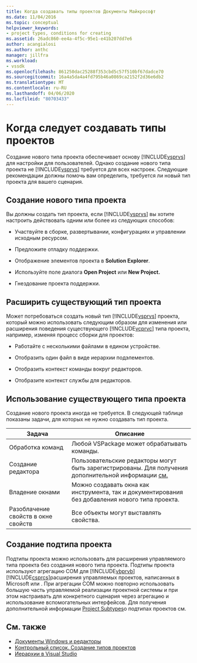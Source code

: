 ```yaml
---
title: Когда создавать типы проектов Документы Майкрософт
ms.date: 11/04/2016
ms.topic: conceptual
helpviewer_keywords:
- project types, conditions for creating
ms.assetid: 26adc860-ee4a-4f5c-95e1-e41b207dd7e6
author: acangialosi
ms.author: anthc
manager: jillfra
ms.workload:
- vssdk
ms.openlocfilehash: 861250dac25288f353cbd5c57f510bf67dadce70
ms.sourcegitcommit: 16a4a5da4a4fd795b46a0869ca2152f2d36e6db2
ms.translationtype: MT
ms.contentlocale: ru-RU
ms.lasthandoff: 04/06/2020
ms.locfileid: "80703433"
---
```

# <a name="when-to-create-project-types"></a>Когда следует создавать типы проектов
Создание нового типа проекта обеспечивает основу [!INCLUDE[vsprvs](../../code-quality/includes/vsprvs_md.md)] для настройки для пользователей. Однако создание нового типа проекта не [!INCLUDE[vsprvs](../../code-quality/includes/vsprvs_md.md)] требуется для всех настроек. Следующие рекомендации должны помочь вам определить, требуется ли новый тип проекта для вашего сценария.

## <a name="create-a-new-project-type"></a>Создание нового типа проекта
 Вы должны создать тип проекта, если [!INCLUDE[vsprvs](../../code-quality/includes/vsprvs_md.md)] вы хотите настроить действовать одним или более из следующих способов:

- Участвуйте в сборке, развертывании, конфигурациях и управлении исходным ресурсом.

- Предложите отладку поддержки.

- Отображение элементов проекта в **Solution Explorer**.

- Используйте поле диалога **Open Project** или **New Project.**

- Гнездование проекта поддержки.

## <a name="extend-an-existing-project-type"></a>Расширить существующий тип проекта
 Может потребоваться создать новый тип [!INCLUDE[vsprvs](../../code-quality/includes/vsprvs_md.md)] проекта, который можно использовать следующим образом для изменения или расширения поведения существующего [!INCLUDE[vcprvc](../../code-quality/includes/vcprvc_md.md)] типа проекта, например, изменяя процесс сборки для проектов:

- Работайте с несколькими файлами в едином устройстве.

- Отобразить один файл в виде иерархии подэлементов.

- Отобразить контекст команды вокруг редакторов.

- Отобразите контекст службы для редакторов.

## <a name="use-an-existing-project-type"></a>Использование существующего типа проекта
 Создание нового проекта иногда не требуется. В следующей таблице показаны задачи, для которых не нужно создавать тип проекта.

|Задача|Описание|
|----------|-----------------|
|Обработка команд|Любой VSPackage может обрабатывать команды.|
|Создание редактора|Пользовательские редакторы могут быть зарегистрированы. Для получения дополнительной информации [см.](https://msdn.microsoft.com/library/603625e1-62b6-413a-bc44-089346e166bc)|
|Владение окнами|Можно создавать окна как инструмента, так и документирования без добавления нового типа проекта.|
|Разоблачение свойств в окне свойств|Все объекты могут выставлять свойства.|

## <a name="create-a-project-subtype"></a>Создание подтипа проекта
 Подтипы проекта можно использовать для расширения управляемого типа проекта без создания нового типа проекта. Подтипы проекта используют агрегацию COM для [!INCLUDE[vbprvb](../../code-quality/includes/vbprvb_md.md)] [!INCLUDE[csprcs](../../data-tools/includes/csprcs_md.md)]расширения управляемых проектов, написанных в Microsoft или . При агрегации COM можно повторно использовать большую часть управляемой реализации проектной системы и при этом настраивать для конкретного сценария через агрегацию и использование вспомогательных интерфейсов. Для получения дополнительной информации [Project Subtypes](../../extensibility/internals/project-subtypes.md)о подтипах проектов см.

## <a name="see-also"></a>См. также
- [Документы Windows и редакторы](https://msdn.microsoft.com/library/603625e1-62b6-413a-bc44-089346e166bc)
- [Контрольный список. Создание типов проектов](../../extensibility/internals/checklist-creating-new-project-types.md)
- [Иерархии в Visual Studio](../../extensibility/internals/hierarchies-in-visual-studio.md)
